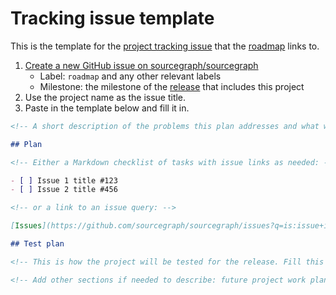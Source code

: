 # Tracking issue template

This is the template for the [project tracking issue](index.md#planning) that the [roadmap](../roadmap/index.md) links to.

1. [Create a new GitHub issue on sourcegraph/sourcegraph](https://github.com/sourcegraph/sourcegraph/issues/new?label=roadmap)
   - Label: `roadmap` and any other relevant labels
   - Milestone: the milestone of the [release](../releases.md) that includes this project
1. Use the project name as the issue title.
1. Paste in the template below and fill it in.

```markdown
<!-- A short description of the problems this plan addresses and what will ship in its associated release milestone. -->

## Plan

<!-- Either a Markdown checklist of tasks with issue links as needed: -->

- [ ] Issue 1 title #123
- [ ] Issue 2 title #456

<!-- or a link to an issue query: -->

[Issues](https://github.com/sourcegraph/sourcegraph/issues?q=is:issue+is:open+sort:updated-desc+label:mylabel+milestone:3.1)

## Test plan

<!-- This is how the project will be tested for the release. Fill this out with at least high-level details right now, and finish it by one week before the release. -->

<!-- Add other sections if needed to describe: future project work planned for the next release, technical or deadline risks, blockers/dependencies, backcompat/migration, or anything else important. -->
```


